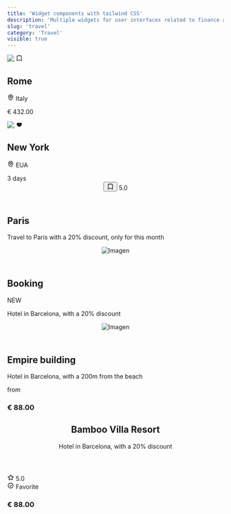 ```yaml
---
title: 'Widget components with tailwind CSS'
description: 'Multiple widgets for user interfaces related to finance and economics'
slug: 'travel'
category: 'Travel'
visible: true
---
```


<section class="grid grid-cols-2 gap-3">
  <article class="border shadow-sm break-inside rounded-xl overflow-hidden mb-3 text-sm bg-white dark:bg-gray-950 dark:text-white dark:border-gray-900" data-filter="travel">
    <div class="w-full relative">
      <img src="https://images.pexels.com/photos/532263/pexels-photo-532263.jpeg?auto=compress&cs=tinysrgb&w=1260&h=750&dpr=2" class="w-full h-full object-cover aspect-square" />
      <span class="absolute top-2 right-2 h-7 w-7 flex items-center justify-center rounded-full bg-white/70 text-black backdrop-blur-md shadow-md">
        <svg width="16" height="16" fill="none" stroke-width="2" stroke="currentColor" viewBox="0 0 24 24" xmlns="http://www.w3.org/2000/svg" aria-hidden="true">
          <path
            stroke-linecap="round"
            stroke-linejoin="round"
            d="M17.593 3.322c1.1.128 1.907 1.077 1.907 2.185V21L12 17.25 4.5 21V5.507c0-1.108.806-2.057 1.907-2.185a48.507 48.507 0 0 1 11.186 0Z">
          </path>
        </svg>
      </span>
    </div>
    <section class="flex flex-col p-3 gap-1">
      <h2 class="text-base font-medium">Rome</h2>
      <div class="flex items-center justify-between">
        <p class="flex items-center gap-1 text-gray-600">
          <svg width="16" height="16" fill="none" stroke-width="2" stroke="currentColor" viewBox="0 0 24 24" xmlns="http://www.w3.org/2000/svg" aria-hidden="true">
            <path stroke-linecap="round" stroke-linejoin="round" d="M15 10.5a3 3 0 1 1-6 0 3 3 0 0 1 6 0Z"></path>
            <path stroke-linecap="round" stroke-linejoin="round" d="M19.5 10.5c0 7.142-7.5 11.25-7.5 11.25S4.5 17.642 4.5 10.5a7.5 7.5 0 1 1 15 0Z"></path>
          </svg>
          <span class="mt-1">Italy</span>
        </p>
        <p class="font-medium">€ 432.00</p>
      </div>
    </section>
  </article>
  <article class="border shadow-sm break-inside rounded-xl overflow-hidden mb-3 text-sm bg-white dark:bg-gray-950 dark:text-white dark:border-gray-900" data-filter="travel">
    <div class="w-full relative">
      <img src="https://images.pexels.com/photos/1486222/pexels-photo-1486222.jpeg?auto=compress&cs=tinysrgb&w=1260&h=750&dpr=2" class="w-full h-full object-cover aspect-square" />
      <span class="absolute top-2 right-2 h-7 w-7 flex items-center justify-center rounded-full bg-white/70 text-black backdrop-blur-md shadow-md">
        <svg width="16" height="16" fill="currentColor" viewBox="0 0 16 16" xmlns="http://www.w3.org/2000/svg" aria-hidden="true">
          <path
            d="M2 6.342a3.375 3.375 0 0 1 6-2.088 3.375 3.375 0 0 1 5.997 2.26c-.063 2.134-1.618 3.76-2.955 4.784a14.437 14.437 0 0 1-2.676 1.61c-.02.01-.038.017-.05.022l-.014.006-.004.002h-.002a.75.75 0 0 1-.592.001h-.002l-.004-.003-.015-.006a5.528 5.528 0 0 1-.232-.107 14.395 14.395 0 0 1-2.535-1.557C3.564 10.22 1.999 8.558 1.999 6.38L2 6.342Z">
          </path>
        </svg>
      </span>
    </div>
    <section class="flex flex-col p-3 gap-1">
      <h2 class="text-base font-medium">New York</h2>
      <div class="flex items-center justify-between">
        <p class="flex items-center gap-1 text-gray-600">
          <svg width="16" height="16" fill="none" stroke-width="2" stroke="currentColor" viewBox="0 0 24 24" xmlns="http://www.w3.org/2000/svg" aria-hidden="true">
            <path stroke-linecap="round" stroke-linejoin="round" d="M15 10.5a3 3 0 1 1-6 0 3 3 0 0 1 6 0Z"></path>
            <path stroke-linecap="round" stroke-linejoin="round" d="M19.5 10.5c0 7.142-7.5 11.25-7.5 11.25S4.5 17.642 4.5 10.5a7.5 7.5 0 1 1 15 0Z"></path>
          </svg>
          <span class="mt-1">EUA</span>
        </p>
        <span class="h-6 px-2 inline-flex items-center text-xs leading-5 font-medium rounded-full bg-emerald-100 text-green-800 dark:bg-emerald-500/30 dark:text-emerald-300">
          3 days
        </span>
      </div>
    </section>
  </article>
</section>

<article
  class="border relative shadow-sm break-inside flex items-center flex-col justify-between rounded-xl overflow-hidden mb-3 text-sm bg-gray-800 dark:border-gray-950"
  data-filter="travel">
  <header class="w-full p-4 flex items-center justify-between">
    <button class="w-8 h-8 flex items-center justify-center rounded-full bg-white text-black">
      <svg width="16" height="16" fill="none" stroke-width="2" stroke="currentColor" viewBox="0 0 24 24" xmlns="http://www.w3.org/2000/svg" aria-hidden="true">
        <path
          stroke-linecap="round"
          stroke-linejoin="round"
          d="M17.593 3.322c1.1.128 1.907 1.077 1.907 2.185V21L12 17.25 4.5 21V5.507c0-1.108.806-2.057 1.907-2.185a48.507 48.507 0 0 1 11.186 0Z">
        </path>
      </svg>
    </button>
    <span class="w-8 h-8 flex items-center justify-center rounded-full text-sm font-medium text-black bg-white">5.0</span>
  </header>
  <div class="w-full flex flex-col gap-1 bg-gradient-to-t from-black/50 to-transparent p-4">
    <h2 class="font-medium text-xl text-white">Paris</h2>
    <p class="text-gray-300">Travel to Paris with a 20% discount, only for this month</p>
  </div>
</article>

<article
  class="border shadow-sm break-inside grid grid-cols-12 rounded-xl overflow-hidden mb-3 text-sm bg-white dark:bg-gray-950 dark:text-white dark:border-gray-900"
  data-filter="travel">
  <header class="col-span-4 flex-none">
    <img
      class="w-full h-full aspect-square object-cover"
      src="https://images.pexels.com/photos/2034335/pexels-photo-2034335.jpeg?auto=compress&cs=tinysrgb&w=1260&h=750&dpr=2"
      alt="Imagen"
    />
  </header>
  <section class="col-span-8 flex flex-col p-3 gap-1">
    <div class="flex items-center justify-between">
      <h2 class="text-base font-semibold block">Booking</h2>
      <span class="h-6 px-2 inline-flex items-center text-xs font-medium rounded-md uppercase bg-rose-100 text-rose-800 dark:bg-rose-500/30 dark:text-rose-300">NEW</span>
    </div>
    <p class="text-gray-600 dark:text-gray-400">Hotel in Barcelona, with a 20% discount</p>
  </section>
</article>

<article
  class="border shadow-sm break-inside grid grid-cols-12 rounded-xl overflow-hidden mb-3 text-sm bg-white dark:bg-gray-950 dark:text-white dark:border-gray-900"
  data-filter="travel">
  <header class="col-span-3 flex-none">
    <img
      class="w-full h-full aspect-square object-cover"
      src="https://images.pexels.com/photos/1268855/pexels-photo-1268855.jpeg?auto=compress&cs=tinysrgb&w=1260&h=750&dpr=2"
      alt="Imagen"
    />
  </header>
  <section class="col-span-9 flex flex-col p-3">
    <div class="flex items-start justify-between gap-4">
      <div class="flex flex-col">
        <h2 class="text-base font-medium block">Empire building</h2>
        <p class="text-xs text-gray-600">Hotel in Barcelona, with a 200m from the beach</p>
      </div>
      <div class="flex flex-none flex-col gap-1 mt-1">
        <span class="text-xs text-right text-gray-500">from</span>
        <h3 class="font-medium">€ 88.00</h3>
      </div>
    </div>
  </section>
</article>

<article class="border shadow-sm break-inside rounded-xl p-4 mb-3 text-sm bg-white dark:bg-gray-950 dark:text-white dark:border-gray-900" data-filter="travel">
  <header>
    <h2 class="text-base font-medium">Bamboo Villa Resort</h2>
    <p class="text-xs text-gray-600">Hotel in Barcelona, with a 20% discount</p>
  </header>
  <section class="flex items-center justify-between mt-4">
    <div class="flex items-center gap-2">
      <div class="h-6 px-2 gap-1 inline-flex items-center text-xs font-medium rounded-full uppercase bg-yellow-100 text-black">
        <svg width="16" height="16" fill="none" stroke-width="2" stroke="currentColor" viewBox="0 0 24 24" xmlns="http://www.w3.org/2000/svg" aria-hidden="true">
          <path
            stroke-linecap="round"
            stroke-linejoin="round"
            d="M11.48 3.499a.562.562 0 0 1 1.04 0l2.125 5.111a.563.563 0 0 0 .475.345l5.518.442c.499.04.701.663.321.988l-4.204 3.602a.563.563 0 0 0-.182.557l1.285 5.385a.562.562 0 0 1-.84.61l-4.725-2.885a.562.562 0 0 0-.586 0L6.982 20.54a.562.562 0 0 1-.84-.61l1.285-5.386a.562.562 0 0 0-.182-.557l-4.204-3.602a.562.562 0 0 1 .321-.988l5.518-.442a.563.563 0 0 0 .475-.345L11.48 3.5Z">
          </path>
        </svg>
        <span>5.0</span>
      </div>
      <div class="h-6 px-2 gap-1 inline-flex items-center text-xs font-medium rounded-full uppercase bg-cyan-100 text-black">
        <svg width="16" height="16" fill="none" stroke-width="2" stroke="currentColor" viewBox="0 0 24 24" xmlns="http://www.w3.org/2000/svg" aria-hidden="true">
          <path
            stroke-linecap="round"
            stroke-linejoin="round"
            d="M9 12.75 11.25 15 15 9.75M21 12c0 1.268-.63 2.39-1.593 3.068a3.745 3.745 0 0 1-1.043 3.296 3.745 3.745 0 0 1-3.296 1.043A3.745 3.745 0 0 1 12 21c-1.268 0-2.39-.63-3.068-1.593a3.746 3.746 0 0 1-3.296-1.043 3.745 3.745 0 0 1-1.043-3.296A3.745 3.745 0 0 1 3 12c0-1.268.63-2.39 1.593-3.068a3.745 3.745 0 0 1 1.043-3.296 3.746 3.746 0 0 1 3.296-1.043A3.746 3.746 0 0 1 12 3c1.268 0 2.39.63 3.068 1.593a3.746 3.746 0 0 1 3.296 1.043 3.746 3.746 0 0 1 1.043 3.296A3.745 3.745 0 0 1 21 12Z">
          </path>
        </svg>
        <span>Favorite</span>
      </div>
    </div>
    <div class="flex items-center gap-1">
      <h3 class="text-base font-medium">€ 88.00</h3>
    </div>
  </section>
</article>

<article
  class="border shadow-sm break-inside flex items-center justify-between rounded-xl p-4 mb-3 text-sm bg-white dark:bg-gray-950 dark:text-white dark:border-gray-900"
  data-filter="travel">
</article>

<article
  class="border shadow-sm break-inside flex items-center justify-between rounded-xl p-4 mb-3 text-sm bg-white dark:bg-gray-950 dark:text-white dark:border-gray-900"
  data-filter="travel">
</article>

<article
  class="border shadow-sm break-inside flex items-center justify-between rounded-xl p-4 mb-3 text-sm bg-white dark:bg-gray-950 dark:text-white dark:border-gray-900"
  data-filter="travel">
</article>

<article
  class="border shadow-sm break-inside flex items-center justify-between rounded-xl p-4 mb-3 text-sm bg-white dark:bg-gray-950 dark:text-white dark:border-gray-900"
  data-filter="travel">
</article>

<article
  class="border shadow-sm break-inside flex items-center justify-between rounded-xl p-4 mb-3 text-sm bg-white dark:bg-gray-950 dark:text-white dark:border-gray-900"
  data-filter="travel">
</article>

